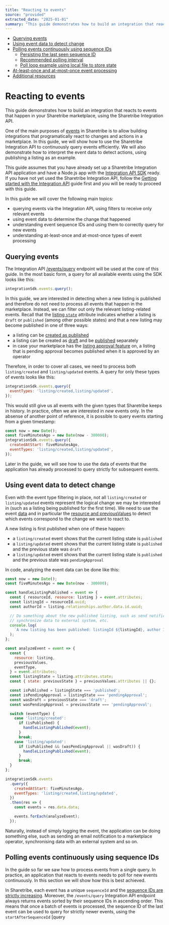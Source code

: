 ```yaml
---
title: "Reacting to events"
source: "provided"
extracted_date: "2025-01-01"
summary: "This guide demonstrates how to build an integration that reacts to events that happen in your Sharetribe marketplace, using the Sharetribe Integration API."
---
```


- [Querying events](#querying-events)
- [Using event data to detect change](#using-event-data-to-detect-change)
- [Polling events continuously using sequence IDs](#polling-events-continuously-using-sequence-ids)
  - [Persisting the last seen sequence ID](#persisting-the-last-seen-sequence-id)
  - [Recommended polling interval](#recommended-polling-interval)
  - [Poll loop example using local file to store state](#poll-loop-example-using-local-file-to-store-state)
- [At-least-once and at-most-once event processing](#at-least-once-and-at-most-once-event-processing)
- [Additional resources](#additional-resources)

# Reacting to events

This guide demonstrates how to build an integration that reacts to events that happen in your Sharetribe marketplace, using the Sharetribe Integration API.

One of the main purposes of [events](https://www.sharetribe.com/docs/references/events/) in Sharetribe is to allow building integrations that programatically react to changes and actions in a marketplace. In this guide, we will show how to use the Sharetribe Integration API to continuously query events efficiently. We will also demonstrate how to interpret the event data to detect actions, using publishing a listing as an example.

This guide assumes that you have already set up a Sharetribe Integration API application and have a Node.js app with the [Integration API SDK](https://www.sharetribe.com/docs/concepts/js-sdk/) ready. If you have not yet used the Sharetribe Integration API, follow the [Getting started with the Integration API](https://www.sharetribe.com/docs/introduction/getting-started-with-integration-api/) guide first and you will be ready to proceed with this guide.

In this guide we will cover the following main topics:

- querying events via the Integration API, using filters to receive only relevant events
- using event data to determine the change that happened
- understanding event sequence IDs and using them to correctly query for new events
- understanding at-least-once and at-most-once types of event processing

## Querying events

The Integration API [/events/query](https://www.sharetribe.com/api-reference/integration.html#query-events) endpoint will be used at the core of this guide. In the most basic form, a query for all available events using the SDK looks like this:

```javascript
integrationSdk.events.query();
```

In this guide, we are interested in detecting when a new listing is published and therefore do not need to process all events that happen in the marketplace. Instead, we can filter out only the relevant listing-related events. Recall that the [listing `state`](https://www.sharetribe.com/api-reference/integration.html#listing-states) attribute indicates whether a listing is `draft` or `published` (among other possible states) and that a new listing may become published in one of three ways:

- a listing can be [created as published](https://www.sharetribe.com/api-reference/marketplace.html#create-listing)
- a listing can be created as [draft](https://www.sharetribe.com/api-reference/marketplace.html#create-draft-listing) and be [published](https://www.sharetribe.com/api-reference/marketplace.html#publish-draft-listing) separately
- in case your marketplace has the [listing approval feature](https://www.sharetribe.com/docs/concepts/requiring-approval/) on, a listing that is pending approval becomes published when it is approved by an operator

Therefore, in order to cover all cases, we need to process both `listing/created` and `listing/updated` events. A query for only these types of events looks like this:

```javascript
integrationSdk.events.query({
  eventTypes: 'listing/created,listing/updated',
});
```

This would still give us all events with the given types that Sharetribe keeps in history. In practice, often we are interested in *new* events only. In the absense of another point of reference, it is possible to query events starting from a given timestamp:

```javascript
const now = new Date();
const fiveMinutesAgo = new Date(now - 300000);
integrationSdk.events.query({
  createdAtStart: fiveMinutesAgo,
  eventTypes: 'listing/created,listing/updated',
});
```

Later in the guide, we will see how to use the data of events that the application has already processed to query strictly for subsequent events.

## Using event data to detect change

Even with the event type filtering in place, not all `listing/created` or `listing/updated` events represent the logical change we may be interested in (such as a listing being published for the first time). We need to use the event [data](https://www.sharetribe.com/docs/references/events/#event-data) and in particular the [resource and previousValues](https://www.sharetribe.com/docs/references/events/#resource-data-and-previous-values) to detect which events correspond to the change we want to react to.

A new listing is first published when one of these happen:

- a `listing/created` event shows that the current listing state is `published`
- a `listing/updated` event shows that the current listing state is `published` and the previous state was `draft`
- a `listing/updated` event shows that the current listing state is `published` and the previous state was `pendingApproval`

In code, analyzing the event data can be done like this:

```javascript
const now = new Date();
const fiveMinutesAgo = new Date(now - 300000);

const handleListingPublished = event => {
  const { resourceId, resource: listing } = event.attributes;
  const listingId = resourceId.uuid;
  const authorId = listing.relationships.author.data.id.uuid;

  // Do something about the new published listing, such as send notification,
  // synchronize data to external system, etc.
  console.log(
    `A new listing has been published: listingId ${listingId}, author ID: ${authorId}`
  );
};

const analyzeEvent = event => {
  const {
    resource: listing,
    previousValues,
    eventType,
  } = event.attributes;
  const listingState = listing.attributes.state;
  const { state: previousState } = previousValues.attributes || {};

  const isPublished = listingState === 'published';
  const isPendingApproval = listingState === 'pendingApproval';
  const wasDraft = previousState === 'draft';
  const wasPendingApproval = previousState === 'pendingApproval';

  switch (eventType) {
    case 'listing/created':
      if (isPublished) {
        handleListingPublished(event);
      }
      break;
    case 'listing/updated':
      if (isPublished && (wasPendingApproval || wasDraft)) {
        handleListingPublished(event);
      }
      break;
  }
};

integrationSdk.events
  .query({
    createdAtStart: fiveMinutesAgo,
    eventTypes: 'listing/created,listing/updated',
  })
  .then(res => {
    const events = res.data.data;

    events.forEach(analyzeEvent);
  });
```

Naturally, instead of simply logging the event, the application can be doing something else, such as sending an email notification to a marketplace operator, synchronising data with an external system and so on.

## Polling events continuously using sequence IDs

In the guide so far we saw how to process events from a single query. In practice, an application that reacts to events needs to poll for new events continuously. In this section we will show how this is best achieved.

In Sharetribe, each event has a unique `sequenceId` and the [sequence IDs are strictly increasing](https://www.sharetribe.com/docs/references/events/#event-sequence-ids). Moreover, the `/events/query` Integration API endpoint always returns events sorted by their sequence IDs in ascending order. This means that once a batch of events is processed, the sequence ID of the last event can be used to query for strictly newer events, using the `startAfterSequenceId` [query